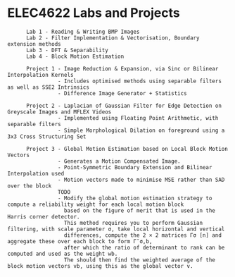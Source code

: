 # ELEC4622 Labs and Projects

          Lab 1 - Reading & Writing BMP Images
          Lab 2 - Filter Implementation & Vectorisation, Boundary extension methods
          Lab 3 - DFT & Separability
          Lab 4 - Block Motion Estimation

          Project 1 - Image Reduction & Expansion, via Sinc or Bilinear Interpolation Kernels
                    - Includes optimised methods using separable filters as well as SSE2 Intrinsics
                    - Difference Image Generator + Statistics
          
          Project 2 - Laplacian of Gaussian Filter for Edge Detection on Greyscale Images and MFLEX Videos
                    - Implemented using Floating Point Arithmetic, with separable filters
                    - Simple Morphological Dilation on foreground using a 3x3 Cross Structuring Set
          
          Project 3 - Global Motion Estimation based on Local Block Motion Vectors
                    - Generates a Motion Compensated Image.
                    - Point-Symmetric Boundary Extension and Bilinear Interpolation used
                    - Motion vectors made to minimise MSE rather than SAD over the block
                    TODO
                    - Modify the global motion estimation strategy to compute a reliability weight for each local motion block
                      based on the figure of merit that is used in the Harris corner detector. 
                      This method requires you to perform Gaussian filtering, with scale parameter σ, take local horizontal and vertical
                      differences, compute the 2 × 2 matrices Γσ [n] and aggregate these over each block to form Γ¯σ,b, 
                      after which the ratio of determinant to rank can be computed and used as the weight wb. 
                      The should then find the weighted average of the block motion vectors vb, using this as the global vector v.
